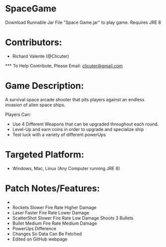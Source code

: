 # SpaceGame
Download Runnable Jar File "Space Game.jar" to play game.
Requires JRE 8

# Contributors:

 - Richard Valente (@Clicuter)

*** To Help Contribute, Please Email: clicuter@gmail.com
# Game Description:

  A survival space arcade shooter that pits players against an endless invasion of alien space ships. 
  
  Players Can:
   - Use 4 Different Weapons that can be upgraded throughout each round.
   - Level-Up and earn coins in order to upgrade and specialize ship
   - Test luck with a variety of different powerUps
  
# Targeted Platform:

  - Windows, Mac, Linux (Any Computer running JRE 8)


# Patch Notes/Features:
  - 
  - Rockets Slower Fire Rate Higher Damage
  - Laser   Faster Fire Rate Lower Damage
  - ScatterShot Slower Fire Rate Low Damage Shoots 3 Bullets
  - Bullet Medium Fire Rate Medium Damage
  - PowerUps Difference
  - Changes So Data Can Be Fetched
  - Edited on GitHub webpage
